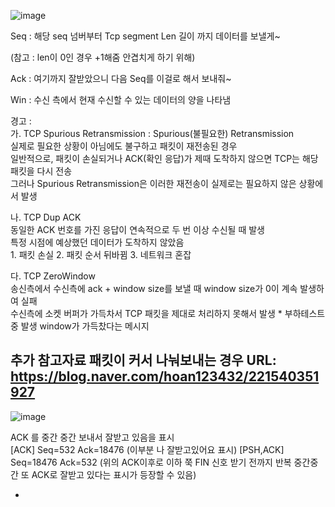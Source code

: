 ![image](https://github.com/user-attachments/assets/427a36a5-4070-4d76-8437-6337f883300f)

  Seq : 해당 seq 넘버부터 Tcp segment Len 길이 까지 데이터를 보낼게~ 

  (참고 : len이 0인 경우 +1해줌 안겹치게 하기 위해) 

  Ack : 여기까지 잘받았으니 다음 Seq를 이걸로 해서 보내줘~   
  
  Win : 수신 측에서 현재 수신할 수 있는 데이터의 양을 나타냄 

  경고 :   
  가. TCP Spurious Retransmission  : Spurious(불필요한) Retransmission   
      실제로 필요한 상황이 아님에도 불구하고 패킷이 재전송된 경우  
      일반적으로, 패킷이 손실되거나 ACK(확인 응답)가 제때 도착하지 않으면 TCP는 해당 패킷을 다시 전송  
      그러나 Spurious Retransmission은 이러한 재전송이 실제로는 필요하지 않은 상황에서 발생  
      
  나. TCP Dup ACK   
      동일한 ACK 번호를 가진 응답이 연속적으로 두 번 이상 수신될 때 발생  
      특정 시점에 예상했던 데이터가 도착하지 않았음  
      1. 패킷 손실 2. 패킷 순서 뒤바뀜 3. 네트워크 혼잡

  다. TCP ZeroWindow     
      송신측에서 수신측에 ack + window size를 보낼 때 window size가 0이 계속 발생하여 실패  
      수신측에 소켓 버퍼가 가득차서 TCP 패킷을 제대로 처리하지 못해서 발생
      * 부하테스트 중 발생 window가 가득찼다는 메시지 


## 추가 참고자료 패킷이 커서 나눠보내는 경우 URL: https://blog.naver.com/hoan123432/221540351927
  
![image](https://github.com/user-attachments/assets/b6fe6ee6-c63d-44b4-90df-1afaeceae2d6)  

ACK 를 중간 중간 보내서 잘받고 있음을 표시   
[ACK] Seq=532 Ack=18476 (이부분 나 잘받고있어요 표시)
[PSH,ACK] Seq=18476 Ack=532 (위의 ACK이후로 이하 쭉 FIN 신호 받기 전까지 반복 중간중간 또 ACK로 잘받고 있다는 표시가 등장할 수 있음)
  
* 

